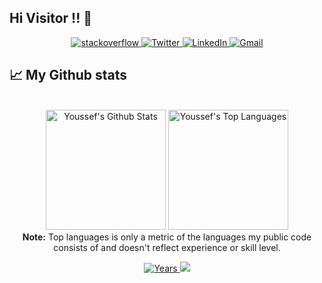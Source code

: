 ## Hi Visitor !! 👋

<p align="center">
  <a href="https://stackoverflow.com/users/18135157/y-zkim" target="_blank">
      <img alt="stackoverflow" src="https://img.shields.io/badge/stackoverflow-E34F26?&style=for-the-badge&logo=stackoverflow&logoColor=white" />
    </a> 
    <a href="https://twitter.com/zkim1998" target="_blank">
      <img alt="Twitter" src="https://img.shields.io/badge/twitter-%231DA1F2.svg?&style=for-the-badge&logo=twitter&logoColor=white" />
    </a> 
    <a href="https://www.linkedin.com/in/youssef-zkim/" target="_blank">
      <img alt="LinkedIn" src="https://img.shields.io/badge/linkedin-%230077B5.svg?&style=for-the-badge&logo=linkedin&logoColor=white" />
    </a> 
  <a target="_top" href="mailto:zkim.ysf@gmail.com" target="_blank">
      <img alt="Gmail" src="https://img.shields.io/badge/gmail-f44336?&style=for-the-badge&logo=Gmail&logoColor=white" />
    </a>
</p>

## 📈 My Github stats

<p align="center">
  <br/>
  <a href="https://github.com/y-zkim"><img alt="Youssef's Github Stats" src="https://github-readme-stats.vercel.app/api/?username=y-zkim&show_icons=true&count_private=true&theme=react&bg_color=1F222E&title_color=7cebf5&icon_color=2d7de4&show_icons=true&border_color=7cebf5&border_radius=10" height="192px"/></a>
  <a href="https://github.com/y-zkim"><img alt="Youssef's Top Languages" src="https://github-readme-stats.vercel.app/api/top-langs/?username=y-zkim&langs_count=8&layout=compact&theme=react&bg_color=1F222E&title_color=7cebf5&icon_color=2d7de4&show_icons=true&border_color=7cebf5&border_radius=10" height="192px"/></a>
  <br/>
  <b>Note:</b> Top languages is only a metric of the languages my public code consists of and doesn't reflect experience or skill level.
</p>
<p align="center">
   <!--<a href="https://badges.pufler.dev/visits/youssef-zkim/youssef-zkim">
    <img src="https://badges.pufler.dev/visits/y-zkim/y-zkim?style=flat-square&color=blue&logo=github?1" alt="Visits Badge">
  </a>-->
  <a href="https://badges.pufler.dev/years/y-zkim">
    <img src="https://badges.pufler.dev/years/y-zkim?style=flat-square&color=blue&logo=github?1" alt="Years">
  </a>
  <a href="https://github.com/y-zkim?tab=repositories">
    <img src="https://badges.pufler.dev/repos/y-zkim?style=flat-square&color=blue">
    <!--<img src="https://badges.pufler.dev/repos/y-zkim?style=flat-square&color=blue&logo=github?1" alt="Repos">-->
  </a>
</p>
